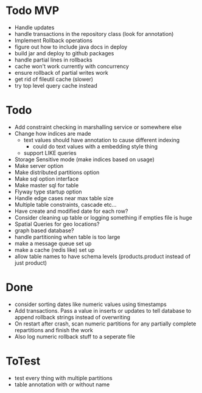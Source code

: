 # Todo MVP
- Handle updates
- handle transactions in the repository class (look for annotation)
- Implement Rollback operations
- figure out how to include java docs in deploy
- build jar and deploy to github packages
- handle partial lines in rollbacks
- cache won't work currently with concurrency
- ensure rollback of partial writes work
- get rid of fileutil cache (slower)
- try top level query cache instead


# Todo
- Add constraint checking in marshalling service or somewhere else
- Change how indices are made
  - text values should have annotation to cause different indexing
    - could do text values with a embedding style thing
  - support LIKE queries
- Storage Sensitive mode (make indices based on usage)
- Make server option
- Make distributed partitions option
- Make sql option interface
- Make master sql for table
- Flyway type startup option
- Handle edge cases near max table size
- Multiple table constraints, cascade etc...
- Have create and modified date for each row?
- Consider cleaning up table or logging something if empties file is huge
- Spatial Queries for geo locations?
- graph based database?
- handle partitioning when table is too large
- make a message queue set up
- make a cache (redis like) set up
- allow table names to have schema levels (products.product instead of just product)

# Done
- consider sorting dates like numeric values using timestamps
- Add transactions. Pass a value in inserts or updates to tell database to append rollback strings instead of overwriting
- On restart after crash, scan numeric partitions for any partially complete repartitions and finish the work
- Also log numeric rollback stuff to a seperate file



# ToTest
- test every thing with multiple partitions
- table annotation with or without name
